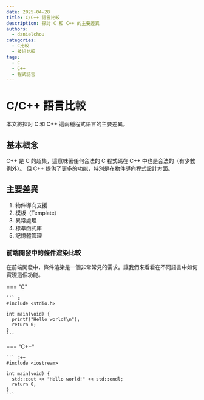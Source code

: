 ```yaml
---
date: 2025-04-28
title: C/C++ 語言比較
description: 探討 C 和 C++ 的主要差異
authors:
  - danielchou
categories:
  - C比較
  - 技術比較
tags:
  - C
  - C++
  - 程式語言
---
```


# C/C++ 語言比較

本文將探討 C 和 C++ 這兩種程式語言的主要差異。

<!-- more -->

## 基本概念

C++ 是 C 的超集，這意味著任何合法的 C 程式碼在 C++ 中也是合法的（有少數例外）。
但 C++ 提供了更多的功能，特別是在物件導向程式設計方面。

## 主要差異

1. 物件導向支援
2. 模板（Template）
3. 異常處理
4. 標準函式庫
5. 記憶體管理

### 前端開發中的條件渲染比較

在前端開發中，條件渲染是一個非常常見的需求。讓我們來看看在不同語言中如何實現這個功能。

=== "C"

    ``` c
    #include <stdio.h>

    int main(void) {
      printf("Hello world!\n");
      return 0;
    }
    ```

=== "C++"

    ``` c++
    #include <iostream>

    int main(void) {
      std::cout << "Hello world!" << std::endl;
      return 0;
    }
    ```
